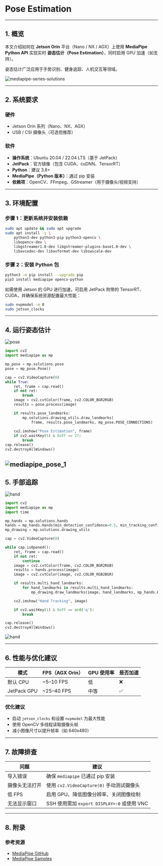 # Pose Estimation

---

## 1. 概览

本文介绍如何在 **Jetson Orin** 平台（Nano / NX / AGX）上使用 **MediaPipe Python API** 实现实时 **姿态估计（Pose Estimation）**，同时启用 GPU 加速（如支持）。

姿态估计广泛应用于手势识别、健身追踪、人机交互等领域。

![mediapipe-series-solutions](/img/mediapipe-series-solutions.gif)

---

## 2. 系统要求

### 硬件

- Jetson Orin 系列（Nano、NX、AGX）  
- USB / CSI 摄像头（可选但推荐）

### 软件

- **操作系统**：Ubuntu 20.04 / 22.04 LTS（基于 JetPack）  
- **JetPack**：官方镜像（包含 CUDA、cuDNN、TensorRT）  
- **Python**：建议 3.8+  
- **MediaPipe（Python 版本）**：通过 pip 安装  
- **依赖项**：OpenCV、FFmpeg、GStreamer（用于摄像头/视频支持）

---

## 3. 环境配置

### 步骤 1：更新系统并安装依赖

```bash
sudo apt update && sudo apt upgrade
sudo apt install -y \
    python3-dev python3-pip python3-opencv \
    libopencv-dev \
    libgstreamer1.0-dev libgstreamer-plugins-base1.0-dev \
    libavcodec-dev libavformat-dev libswscale-dev
```

### 步骤 2：安装 Python 包

```bash
python3 -m pip install --upgrade pip
pip3 install mediapipe opencv-python
```

如需使用 Jetson 的 GPU 进行加速，可启用 JetPack 附带的 TensorRT、CUDA，并确保系统资源配置最大性能：

```bash
sudo nvpmodel -m 0
sudo jetson_clocks
```

---

## 4. 运行姿态估计

![pose](/img/mediapipe_pose_0.png)

```python
import cv2
import mediapipe as mp

mp_pose = mp.solutions.pose
pose = mp_pose.Pose()

cap = cv2.VideoCapture(0)
while True:
    ret, frame = cap.read()
    if not ret:
        break
    image = cv2.cvtColor(frame, cv2.COLOR_BGR2RGB)
    results = pose.process(image)

    if results.pose_landmarks:
        mp.solutions.drawing_utils.draw_landmarks(
            frame, results.pose_landmarks, mp_pose.POSE_CONNECTIONS)
    
    cv2.imshow("Pose Estimation", frame)
    if cv2.waitKey(5) & 0xFF == 27:
        break
cap.release()
cv2.destroyAllWindows()
```
![mediapipe_pose_1](/img/mediapipe_pose_1.png)
---

## 5. 手部追踪

![hand](/img/mediapipe_hand_0.png)

```python
import cv2
import mediapipe as mp
import time

mp_hands = mp.solutions.hands
hands = mp_hands.Hands(min_detection_confidence=0.5, min_tracking_confidence=0.5)
mp_drawing = mp.solutions.drawing_utils

cap = cv2.VideoCapture(0)

while cap.isOpened():
    ret, frame = cap.read()
    if not ret:
        continue
    image = cv2.cvtColor(frame, cv2.COLOR_BGR2RGB)
    results = hands.process(image)
    image = cv2.cvtColor(image, cv2.COLOR_RGB2BGR)

    if results.multi_hand_landmarks:
        for hand_landmarks in results.multi_hand_landmarks:
            mp_drawing.draw_landmarks(image, hand_landmarks, mp_hands.HAND_CONNECTIONS)

    cv2.imshow("Hand Tracking", image)

    if cv2.waitKey(1) & 0xFF == ord('q'):
        break

cap.release()
cv2.destroyAllWindows()
```
![hand](/img/mediapipe_hand_1.png)

---

## 6. 性能与优化建议

| 模式       | FPS（AGX Orin） | GPU 使用率 | 是否加速   |
| ---------- | --------------- | ----------- | -------- |
| 默认 CPU   | ~5–10 FPS       | 低           | ❌        |
| JetPack GPU | ~25–40 FPS      | 中等         | ✅        |

### 优化建议

- 启动 `jetson_clocks` 和设置 `nvpmodel` 为最大性能  
- 使用 OpenCV 多线程读取摄像头帧  
- 减小图像尺寸以提升帧率（如 640x480）

---

## 7. 故障排查

| 问题           | 建议                                  |
| -------------- | ----------------------------------- |
| 导入错误         | 确保 `mediapipe` 已通过 pip 安装         |
| 摄像头无法打开     | 使用 `cv2.VideoCapture(0)` 手动测试摄像头 |
| 低 FPS         | 启用 GPU、降低图像分辨率、关闭图像绘制        |
| 无法显示窗口     | SSH 使用需加 `export DISPLAY=:0` 或使用 VNC |

---

## 8. 附录

### 参考资源
 
- [MediaPipe GitHub](https://github.com/google/mediapipe)
- [MediaPipe Samples](https://github.com/google-ai-edge/mediapipe-samples)
